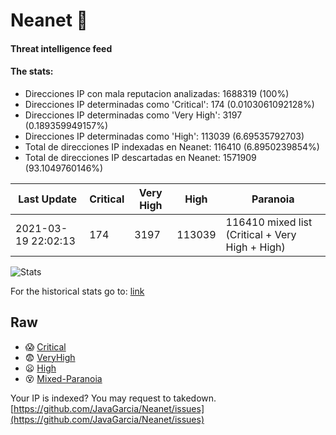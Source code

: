 # Neanet :hocho:
#### Threat intelligence feed
#### The stats:

- Direcciones IP con mala reputacion analizadas: 1688319 (100%)
- Direcciones IP determinadas como 'Critical':  174 (0.0103061092128%)
- Direcciones IP determinadas como 'Very High':  3197 (0.189359949157%)
- Direcciones IP determinadas como 'High':  113039 (6.69535792703)
- Total de direcciones IP indexadas en Neanet:  116410 (6.8950239854%)
- Total de direcciones IP descartadas en Neanet:  1571909 (93.1049760146%)

| Last Update | Critical | Very High | High | Paranoia |
| --- | --- | --- | --- | --- |
| 2021-03-19 22:02:13 | 174 | 3197 | 113039 | 116410 mixed list (Critical + Very High + High)|

![Stats](https://docs.google.com/spreadsheets/d/e/2PACX-1vSnaNMIXVabIpDJjufMlzH7poXnshF3mgd8Is1g9ytUEzVsP5my4Trn8f-xkoLLQ38xpL3HtmUexLo6/pubchart?oid=501124687&format=image)

For the historical stats go to: [link](/stats.csv)
## Raw
- :scream: [Critical](https://raw.githubusercontent.com/JavaGarcia/Neanet/master/blacklists/neanet_critical.txt)
- :fearful: [VeryHigh](https://raw.githubusercontent.com/JavaGarcia/Neanet/master/blacklists/neanet_veryHigh.txtt)
- :frowning: [High](https://raw.githubusercontent.com/JavaGarcia/Neanet/master/blacklists/neanet_high.txt)
- :dizzy_face: [Mixed-Paranoia](https://raw.githubusercontent.com/JavaGarcia/Neanet/master/blacklists/neanet_all.txt)


Your IP is indexed? You may request to takedown. [https://github.com/JavaGarcia/Neanet/issues](https://github.com/JavaGarcia/Neanet/issues)


























































































































































































































































































































































































































































































































































































































































































































































































































































































































































































































































































































































































































































































































































































































































































































































































































































































































































































































































































































































































































































































































































































































































































































































































































































































































































































































































































































































































































































































































































































































































































































































































































































































































































































































































































































































































































































































































































































































































































































































































































































































































































































































































































































































































































































































































































































































































































































































































































































































































































































































































































































































































